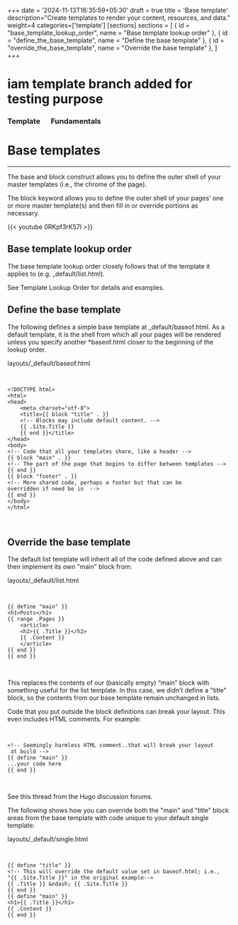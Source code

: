 +++
date = '2024-11-13T16:35:59+05:30'
draft = true
title = 'Base template'
description="Create templates to render your content, resources, and data."
weight=4
categories=['template']
[sections]
sections = [
  { id = "base_template_lookup_order", name = "Base template lookup order" },
  { id = "define_the_base_template", name = "Define the base template" },
  { id = "override_the_base_template", name = "Override the base template" },
]
+++
<h1>iam template branch added for testing purpose</h1>
<h3 class="clr-sky">Template <span class="clr-sky" style="margin-left:20px;">Fundamentals</span></h3>
<h1 class="pg-heading" >Base templates</h1>
<hr>
<p class="pg-sub-hd">The base and block construct allows you to define the outer shell of your master templates (i.e., the chrome of the page).<p>
<p class="f-s15">The block keyword allows you to define the outer shell of your pages’ one or more master template(s) and then fill in or override portions as necessary.</p>
<div class="img-con">
    {{< youtube 0RKpf3rK57I >}}
</div>
<section id="base_template_lookup_order">
<h1 class="f-s25">Base template lookup order</h1>
<p class="f-s15">The base template lookup order closely follows that of the template it applies to (e.g. _default/list.html).</p>
<p class="f-s15">See Template Lookup Order for details and examples.</p>
</section>

<section id="define_the_base_template">
<h1 class="f-s25">Define the base template</h1>
<p class="f-s15">The following defines a simple base template at _default/baseof.html. As a default template, it is the shell from which all your pages will be rendered unless you specify another *baseof.html closer to the beginning of the lookup order.</p>
<p class="f-s15">layouts/_default/baseof.html</p>
<div class="container-code-sec">
<pre class="f-10">

    <!DOCTYPE html>
    <html>
    <head>
        <meta charset="utf-8">
        <title>{{ block "title" . }}
        <!-- Blocks may include default content. -->
        {{ .Site.Title }}
        {{ end }}</title>
    </head>
    <body>
    <!-- Code that all your templates share, like a header -->
    {{ block "main" . }}
    <!-- The part of the page that begins to differ between templates -->
    {{ end }}
    {{ block "footer" . }}
    <!-- More shared code, perhaps a footer but that can be 
    overridden if need be in  -->
    {{ end }}
    </body>
    </html>

    
</pre>
</div>
</section>
<section id="override_the_base_template">
<h1 class="f-s25">Override the base template </h1>
<p class="f-s15">The default list template will inherit all of the code defined above and can then implement its own "main" block from:
</p>
<p class="f-s15">layouts/_default/list.html</p>
<div class="container-code-sec">
<pre class="f-10">

    {{ define "main" }}
    <h1>Posts</h1>
    {{ range .Pages }}
        <article>
        <h2>{{ .Title }}</h2>
        {{ .Content }}
        </article>
    {{ end }}
    {{ end }}
</pre>
</div>
<p class="f-s15">This replaces the contents of our (basically empty) “main” block with something useful for the list template. In this case, we didn’t define a "title" block, so the contents from our base template remain unchanged in lists.</p>
<div class="container-sd-sec mr-tb">
<p class="f-s15">Code that you put outside the block definitions can break your layout. This even includes HTML comments. For example:</p>
<div class="container-code-sec">
<pre class="f-10">

    <!-- Seemingly harmless HTML comment..that will break your layout
     at build -->
    {{ define "main" }}
    ...your code here
    {{ end }}

</pre>
</div>
<p class="f-s15"> See this thread from the Hugo discussion forums.</p>
</div>
<p class="f-s15">The following shows how you can override both the "main" and "title" block areas from the base template with code unique to your default single template:</p>
<p class="f-s15">layouts/_default/single.html</p>
<div class="container-code-sec">
<pre class="f-10">

    {{ define "title" }}
    <!-- This will override the default value set in baseof.html; i.e., 
    "{{ .Site.Title }}" in the original example-->
    {{ .Title }} &ndash; {{ .Site.Title }}
    {{ end }}
    {{ define "main" }}
    <h1>{{ .Title }}</h1>
    {{ .Content }}
    {{ end }}
</pre>
</div>
</section>